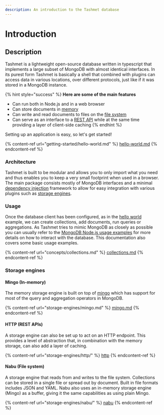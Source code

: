 ```yaml
---
description: An introduction to the Tashmet database
---
```


# Introduction

## Description

Tashmet is a lightweight open-source database written in typescript that implements a large subset of MongoDB with almost identical interfaces. In its purest form Tashmet is basically a shell that combined with plugins can access data in various locations, over different protocols, just like if it was stored in a MongoDB instance.&#x20;

{% hint style="success" %}
**Here are some of the main features**

* Can run both in Node.js and in a web browser
* Can store documents in [memory](storage-engines/mingo.md)
* Can write and read documents to files on the [file system](storage-engines/nabu/)
* Can serve as an interface to a [REST API](./#http) while at the same time providing a layer of client-side caching
{% endhint %}

Setting up an application is easy, so let's get started!

{% content-ref url="getting-started/hello-world.md" %}
[hello-world.md](getting-started/hello-world.md)
{% endcontent-ref %}

### Architecture

Tashmet is built to be modular and allows you to only import what you need and thus enables you to keep a very small footprint when used in a browser. The main package consists mostly of MongoDB interfaces and a minimal [dependency injection](concepts/ioc.md) framework to allow for easy integration with various plugins such as [storage engines](./#storage-engines).&#x20;

### Usage

Once the database client has been configured, as in the [hello world](getting-started/hello-world.md) example, we can create collections, add documents, run queries or aggregations. As Tashmet tries to mimic MongoDB as closely as possible you can usually refer to the [MongoDB Node.js usage examples](https://www.mongodb.com/docs/drivers/node/current/usage-examples/) for more details on how to interact with the database. This documentation also covers some basic usage examples.

{% content-ref url="concepts/collections.md" %}
[collections.md](concepts/collections.md)
{% endcontent-ref %}

### Storage engines

#### Mingo (In-memory)

The memory storage engine is built on top of [mingo](https://github.com/kofrasa/mingo) which has support for most of the query and aggregation operators in MongoDB.

{% content-ref url="storage-engines/mingo.md" %}
[mingo.md](storage-engines/mingo.md)
{% endcontent-ref %}

#### HTTP (REST APIs)

A storage engine can also be set up to act on an HTTP endpoint. This provides a level of abstraction that, in combination with the memory storage, can also add a layer of caching.

{% content-ref url="storage-engines/http/" %}
[http](storage-engines/http/)
{% endcontent-ref %}

#### Nabu (File system)

A storage engine that reads from and writes to the file system. Collections can be stored in a single file or spread out by document. Built in file formats includes JSON and YAML. Nabu also uses an in-memory storage engine (Mingo) as a buffer, giving it the same capabilities as using plain Mingo.

{% content-ref url="storage-engines/nabu/" %}
[nabu](storage-engines/nabu/)
{% endcontent-ref %}

